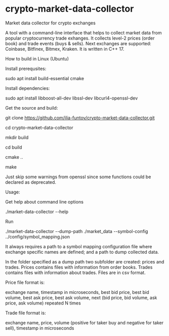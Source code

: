 # crypto-market-data-collector
Market data collector for crypto exchanges

A tool with a command-line interface that helps to collect market data from popular cryptocurrency trade exhanges.
It collects level-2 prices (order book) and trade events (buys & sells).
Next exchanges are supported: Coinbase, Bitfinex, Bitmex, Kraken.
It is written in C++ 17.

How to build in Linux (Ubuntu)

Install prerequsites:

sudo apt install build-essential cmake

Install dependencies:

sudo apt install libboost-all-dev libssl-dev libcurl4-openssl-dev

Get the source and build:

git clone https://github.com/ilia-funtov/crypto-market-data-collector.git

cd crypto-market-data-collector

mkdir build

cd build

cmake ..

make

Just skip some warnings from openssl since some functions could be declared as deprecated.

Usage:

Get help about command line options

./market-data-collector --help

Run

./market-data-collector --dump-path ./market_data --symbol-config ../config/symbol_mapping.json

It always requires a path to a symbol mapping configuration file where exchange specific names are defined; and a path to dump collected data.

In the folder specified as a dump path two subfolder are created: prices and trades. Prices contains files with information from order books.
Trades contains files with information about trades. Files are in csv format.

Price file format is:

exchange name, timestamp in microseconds, best bid price, best bid volume, best ask price, best ask volume, next (bid price, bid volume, ask price, ask volume) repeated N times

Trade file format is:

exchange name, price, volume (positive for taker buy and negative for taker sell), timestamp in microseconds
